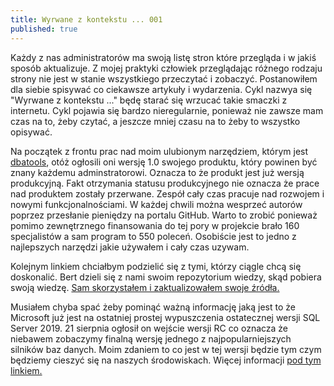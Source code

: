 ```yaml
---
title: Wyrwane z kontekstu ... 001 
published: true
---
```

Każdy z nas administratorów ma swoją listę stron które przegląda i w jakiś sposób aktualizuje. Z mojej praktyki człowiek przeglądając różnego rodzaju strony nie jest w stanie wszystkiego przeczytać i zobaczyć. Postanowiłem dla siebie spisywać co ciekawsze artykuły i wydarzenia. Cykl nazwya się "Wyrwane z kontekstu ..." będę starać się wrzucać takie smaczki z internetu. Cykl pojawia się bardzo nieregularnie, ponieważ nie zawsze mam czas na to, żeby czytać, a jeszcze mniej czasu na to żeby to wszystko opisywać. 

Na początek z frontu prac nad moim ulubionym narzędziem, którym jest [dbatools](https://dbatools.io/dbatools10/), otóż ogłosili oni wersję 1.0 swojego produktu, który powinen być znany każdemu adminstratorowi. Oznacza to że produkt jest już wersją produkcyjną. Fakt otrzymania statusu produkcyjnego nie oznacza że prace nad produktem zostały przerwane. Zespół cały czas pracuje nad rozwojem i nowymi funkcjonalnościami. W każdej chwili można wesprzeć autorów poprzez przesłanie pieniędzy na portalu GitHub. Warto to zrobić ponieważ pomimo zewnętrznego finansowania do tej pory w projekcie brało 160 specjalistów a sam program to 550 poleceń. Osobiście jest to jedno z najlepszych narzędzi jakie używałem i cały czas uzywam.

Kolejnym linkiem chciałbym podzielić się z tymi, którzy ciągle chcą się doskonalić. Bert dzieli się z nami swoim repozytorium wiedzy, skąd pobiera swoją wiedzę. [Sam skorzystałem i zaktualizowałem swoje źródła.](https://bertwagner.com/2019/07/16/how-i-continuously-learn-about-sql-server/)

Musiałem chyba spać żeby pominąć ważną informację jaką jest to że Microsoft już jest na ostatniej prostej wypuszczenia ostatecznej wersji SQL Server 2019. 21 sierpnia ogłosił on wejście wersji RC co oznacza że niebawem zobaczymy finalną wersję jednego z najpopularniejszych silników baz danych. Moim zdaniem to co jest w tej wersji będzie tym czym będziemy cieszyć się na naszych środowiskach. Więcej informacji [pod tym linkiem.](https://cloudblogs.microsoft.com/sqlserver/2019/08/21/sql-server-2019-release-candidate-is-now-available/)

